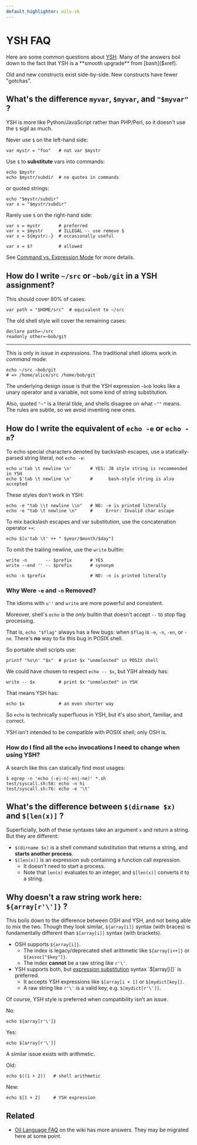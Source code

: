 ```yaml
---
default_highlighter: oils-sh
---
```


YSH FAQ
=======

Here are some common questions about [YSH]($xref).  Many of the answers boil
down to the fact that YSH is a **smooth upgrade** from [bash]($xref).

Old and new constructs exist side-by-side.  New constructs have fewer
"gotchas".

<!-- cmark.py expands this -->
<div id="toc">
</div>

## What's the difference `myvar`, `$myvar`, and `"$myvar"` ?

YSH is more like Python/JavaScript rather than PHP/Perl, so it doesn't use the
`$` sigil as much.

Never use `$` on the left-hand side:

    var mystr = "foo"   # not var $mystr

Use `$` to **substitute** vars into commands:

    echo $mystr
    echo $mystr/subdir  # no quotes in commands

or quoted strings:

    echo "$mystr/subdir"
    var x = "$mystr/subdir"

Rarely use `$` on the right-hand side:

    var x = mystr       # preferred
    var x = $mystr      # ILLEGAL -- use remove $
    var x = ${mystr:-}  # occasionally useful

    var x = $?          # allowed

See [Command vs. Expression Mode](command-vs-expression-mode.html) for more
details.

## How do I write `~/src` or `~bob/git` in a YSH assignment?

This should cover 80% of cases:

    var path = "$HOME/src"  # equivalent to ~/src

The old shell style will cover the remaining cases:

    declare path=~/src
    readonly other=~bob/git

---

This is only in issue in *expressions*.  The traditional shell idioms work in
*command* mode:

    echo ~/src ~bob/git
    # => /home/alice/src /home/bob/git

The underlying design issue is that the YSH expression `~bob` looks like a
unary operator and a variable, not some kind of string substitution.

Also, quoted `"~"` is a literal tilde, and shells disagree on what `~""` means.
The rules are subtle, so we avoid inventing new ones.

## How do I write the equivalent of `echo -e` or `echo -n`?

To echo special characters denoted by backslash escapes, use a
statically-parsed string literal, not `echo -e`:

    echo u'tab \t newline \n'       # YES: J8 style string is recommended in YSH
    echo $'tab \t newline \n'       #      bash-style string is also accepted

These styles don't work in YSH:

    echo -e "tab \\t newline \\n"   # NO: -e is printed literally
    echo -e "tab \t newline \n"     #     Error: Invalid char escape

To mix backslash escapes and var substitution, use the concatenation operator
`++`:

    echo $[u'tab \t' ++ " $year/$month/$day"]

To omit the trailing newline, use the `write` builtin:

    write -n       -- $prefix       # YES
    write --end '' -- $prefix       # synonym

    echo -n $prefix                 # NO: -n is printed literally

### Why Were `-e` and `-n` Removed?

The idioms with `u''` and `write` are more powerful and consistent.

Moreover, shell's `echo` is the *only* builtin that doesn't accept `--` to stop
flag processing.

That is, `echo "$flag"` always has a few bugs: when `$flag` is `-e`, `-n`,
`-en`, or `-ne`. There's **no** way to fix this bug in POSIX shell.

So portable shell scripts use:

    printf '%s\n' "$x"  # print $x "unmolested" in POSIX shell

We could have chosen to respect `echo -- $x`, but YSH already has:

    write -- $x         # print $x "unmolested" in YSH

That means YSH has:

    echo $x             # an even shorter way

So `echo` is technically superfluous in YSH, but it's also short, familiar, and
correct.

YSH isn't intended to be compatible with POSIX shell; only OSH is.

### How do I find all the `echo` invocations I need to change when using YSH?

A search like this can statically find most usages:

    $ egrep -n 'echo (-e|-n|-en|-ne)' *.sh
    test/syscall.sh:58: echo -n hi
    test/syscall.sh:76: echo -e '\t'

## What's the difference between `$(dirname $x)` and `$[len(x)]` ?

Superficially, both of these syntaxes take an argument `x` and return a
string.  But they are different:

- `$(dirname $x)` is a shell command substitution that returns a string, and
  **starts another process**.
- `$[len(x)]` is an expression sub containing a function call expression.
  - It doesn't need to start a process.
  - Note that `len(x)` evaluates to an integer, and `$[len(x)]` converts it to
    a string.

<!--
(Note: builtin subs like `${.myproc $x}` are meant to eliminate process
overhead, but they're not yet implemented.)
-->

## Why doesn't a raw string work here: `${array[r'\']}` ?

This boils down to the difference between OSH and YSH, and not being able to
mix the two.  Though they look similar, `${array[i]}` syntax (with braces) is
fundamentally different than `$[array[i]]` syntax (with brackets).

- OSH supports `${array[i]}`.
  - The index is legacy/deprecated shell arithmetic like `${array[i++]}` or
    `${assoc["$key"]}`.
  - The index **cannot** be a raw string like `r'\'`.
- YSH supports both, but [expression substitution]($oil-help:expr-sub) syntax
  `$[array[i]]` is preferred.
  - It accepts YSH expressions like `$[array[i + 1]` or `$[mydict[key]]`.
  - A raw string like `r'\'` is a valid key, e.g.  `$[mydict[r'\']]`.

Of course, YSH style is preferred when compatibility isn't an issue.

No:

    echo ${array[r'\']}

Yes:

    echo $[array[r'\']]

A similar issue exists with arithmetic.

Old:

    echo $((1 + 2))   # shell arithmetic

New:

    echo $[1 + 2]     # YSH expression

<!--

## Why doesn't the ternary operator work here: `${array[0 if cond else 5]}`?

The issue is the same as above.  YSH expression are allowed within `$[]` but
not `${}`.

-->

## Related

- [Oil Language FAQ]($wiki) on the wiki has more answers.  They may be migrated
  here at some point.

